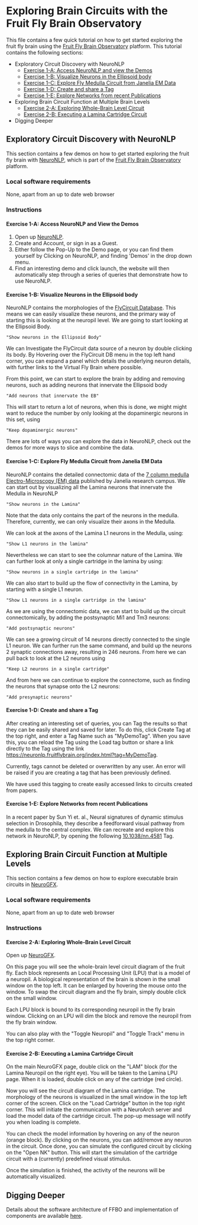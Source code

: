 # Exploring Brain Circuits with the Fruit Fly Brain Observatory

This file contains a few quick tutorial on how to get started exploring the fruit fly brain using the [Fruit Fly Brain Observatory](http://fruitflybrain.org/) platform. This tutorial contains the following sections:
- Exploratory Circuit Discovery with NeuroNLP
    - [Exercise 1-A: Access NeuroNLP and view the Demos](#exercis-1-a-access-neuronlp-and-view-the-demos)
    - [Exercise 1-B: Visualize Neurons in the Ellipsoid body](#exercise-1-b-visualize-neurons-in-the-ellipsoid-body)
    - [Exercise 1-C: Explore Fly Medulla Circuit from Janelia EM Data](#exercise-1-c-explore-fly-medulla-circuit-from-janelia-em-data)
    - [Exercise 1-D: Create and share a Tag](#exercise-1-d-create-and-share-a-tag)
    - [Exercise 1-E: Explore Networks from recent Publications](#exercise-1-e-explore-networks-from-recent-publications)
- Exploring Brain Circuit Function at Multiple Brain Levels
    - [Exercise 2-A: Exploring Whole-Brain Level Circuit](#exercise-2-a-exploring-whole-brain-level-circuit)  
    - [Exercise 2-B: Executing a Lamina Cartridge Circuit](#exercise-2-b-executing-a-lamina-cartridge-circuit)
- Digging Deeper

## Exploratory Circuit Discovery with NeuroNLP

This section contains a few demos on how to get started exploring the fruit fly brain with [NeuroNLP](https://neuronlp.fruitflybrain.org/), which is part of the [Fruit Fly Brain Observatory](http://fruitflybrain.org/) platform.

### Local software requirements

None, apart from an up to date web browser 

### Instructions

#### Exercise 1-A: Access NeuroNLP and View the Demos
 
1. Open up [NeuroNLP](https://neuronlp.fruitflybrain.org/).
2. Create and Account, or sign in as a Guest.
3. Either follow the Pop-Up to the Demo page, or you can find them yourself by Clicking on NeuroNLP, and finding 'Demos' in the drop down menu.
4. Find an interesting demo and click launch, the website will then automatically step through a series of queries that demonstrate how to use NeuroNLP.


#### Exercise 1-B: Visualize Neurons in the Ellipsoid body

NeuroNLP contains the morphologies of the [FlyCircuit Database](http://flycircuit.tw). This means we can easily visualize these neurons, and the primary way of starting this is looking at the neuropil level. We are going to start looking at the Ellipsoid Body.

    "Show neurons in the Ellipsoid Body"

   We can Investigate the FlyCircuit data source of a neuron by double clicking its body. By Hovering over the FlyCircuit DB menu in the top left hand corner, you can expand a panel which details the underlying neuron details, with further links to the Virtual Fly Brain where possible.

   From this point, we can start to explore the brain by adding and removing neurons, such as adding neurons that innervate the Ellipsoid body

    "Add neurons that innervate the EB"

   This will start to return a lot of neurons, when this is done, we might might want to reduce the number by only looking at the dopaminergic neurons in this set, using

    "Keep dopaminergic neurons"

There are lots of ways you can explore the data in NeuroNLP, check out the demos for more ways to slice and combine the data.


#### Exercise 1-C: Explore Fly Medulla Circuit from Janelia EM Data

NeuroNLP contains the detailed connectomic data of the [7 column medulla Electro-Microscopy (EM) data](https://github.com/janelia-flyem/ConnectomeHackathon2015) published by Janelia research campus. We can start out by visualizing all the Lamina neurons that innervate the Medulla in NeuroNLP

    "Show neurons in the Lamina"

Note that the data only contains the part of the neurons in the medulla. Therefore, currently, we can only visualize their axons in the Medulla.

We can look at the axons of the Lamina L1 neurons in the Medulla, using:

    "Show L1 neurons in the lamina"

Nevertheless we can start to see the columnar nature of the Lamina. We can further look at only a single cartridge in the lamina by using:

    "Show neurons in a single cartridge in the lamina"

We can also start to build up the flow of connectivity in the Lamina, by starting with a single L1 neuron.

    "Show L1 neurons in a single cartridge in the lamina"

As we are using the connectomic data, we can start to build up the circuit connectomically, by adding the postsynaptic Mi1 and Tm3 neurons:

    "Add postsynaptic neurons"

We can see a growing circuit of 14 neurons directly connected to the single L1 neuron. We can further run the same command, and build up the neurons 2 synaptic connections away, resulting in 246 neurons.
From here we can pull back to look at the L2 neurons using

    "Keep L2 neurons in a single cartridge"
   
And from here we can continue to explore the connectome, such as finding the neurons that synapse onto the L2 neurons:

    "Add presynaptic neurons"


#### Exercise 1-D: Create and share a Tag

After creating an interesting set of queries, you can Tag the results so that they can be easily shared and saved for later. To do this, click Create Tag at the top right, and enter a Tag Name such as "MyDemoTag". When you save this, you can reload the Tag using the Load tag button or share a link directly to the Tag using the link https://neuronlp.fruitflybrain.org/index.html?tag=MyDemoTag.

Currently, tags cannot be deleted or overwritten by any user. An error will be raised if you are creating a tag that has been previously defined.

We have used this tagging to create easily accessed links to circuits created from papers.

#### Exercise 1-E: Explore Networks from recent Publications

  In a recent paper by Sun Yi et. al., Neural signatures of dynamic stimulus selection in Drosophila, they describe a feedforward visual pathway from the medulla to the central complex. We can recreate and explore this network in NeuroNLP, by opening the following [10.1038/nn.4581](https://neuronlp.fruitflybrain.org/index.html?tag=10.1038/nn.4581) Tag.


## Exploring Brain Circuit Function at Multiple Levels

This section contains a few demos on how to explore executable brain circuits in [NeuroGFX](https://neurogfx.fruitflybrain.org/).


### Local software requirements

None, apart from an up to date web browser 

### Instructions

#### Exercise 2-A: Exploring Whole-Brain Level Circuit

Open up [NeuroGFX](https://neurogfx.fruitflybrain.org).

On this page you will see the whole-brain level circuit diagram of the fruit fly. Each block represents an Local Processing Unit (LPU) that is a model of a neuropil. A biological representation of the brain is shown in the small window on the top left. It can be enlarged by hovering the mouse onto the window. To swap the circuit diagram and the fly brain, simply double click on the small window.

Each LPU block is bound to its corresponding neuropil in the fly brain window. Clicking on an LPU will dim the block and remove the neuropil from the fly brain window.

You can also play with the "Toggle Neuropil" and "Toggle Track" menu in the top right corner.

#### Exercise 2-B: Executing a Lamina Cartridge Circuit

On the main NeuroGFX page, double click on the "LAM" block (for the Lamina Neuropil on the right eye). You will be taken to the Lamina LPU page. When it is loaded, double click on any of the cartridge (red circle).

Now you will see the circuit diagram of the Lamina cartridge. The morphology of the neurons is visualized in the small window in the top left corner of the screen. Click on the "Load Cartridge" button in the top right corner. This will initiate the communication with a NeuroArch server and load the model data of the cartridge circuit. The pop-up message will notify you when loading is complete.

You can check the model information by hovering on any of the neuron (orange block).  By clicking on the neurons, you can add/remove any neuron in the circuit. Once done, you can simulate the configured circuit by clicking on the "Open NK" button. This will start the simulation of the cartridge circuit with a (currently) predefined visual stimulus.

Once the simulation is finished, the activity of the neurons will be automatically visualized. 


## Digging Deeper

Details about the software architecture of FFBO and implementation of components are available [here](https://hackpad.com/Introduction-to-the-FFBO-Tutorials-alt48Yg7sUM).



